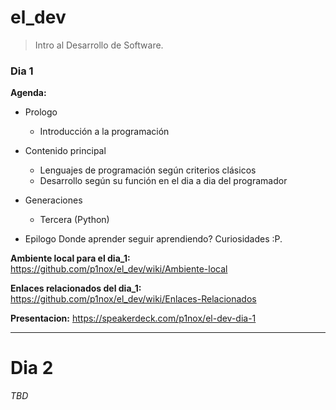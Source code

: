# el_dev

> Intro al Desarrollo de Software.

### Dia 1

__Agenda:__

- Prologo
	* Introducción a la programación

- Contenido principal
	* Lenguajes de programación según criterios clásicos
	* Desarrollo según su función en el dia a dia del programador

- Generaciones
	* Tercera (Python)

- Epilogo
Donde aprender seguir aprendiendo? Curiosidades :P.

__Ambiente local para el dia_1:__ https://github.com/p1nox/el_dev/wiki/Ambiente-local

__Enlaces relacionados del dia_1:__ https://github.com/p1nox/el_dev/wiki/Enlaces-Relacionados

__Presentacion:__ https://speakerdeck.com/p1nox/el-dev-dia-1

------

# Dia 2

_TBD_
